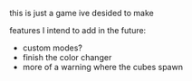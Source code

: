 this is just a game ive desided to make

features I intend to add in the future:

+ custom modes?
+ finish the color changer
+ more of a warning where the cubes spawn
